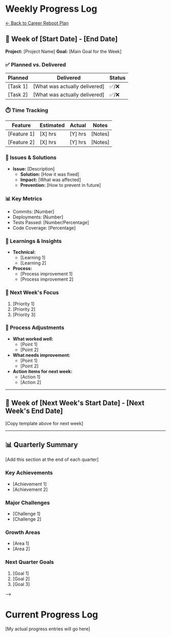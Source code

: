 <!-- <!-- TEMPLATE START -->

# Weekly Progress Log

[← Back to Career Reboot Plan](README.md)

## 📅 Week of [Start Date] - [End Date]

**Project:** [Project Name]
**Goal:** [Main Goal for the Week]

### ✅ Planned vs. Delivered

| Planned  | Delivered                     | Status |
| -------- | ----------------------------- | ------ |
| [Task 1] | [What was actually delivered] | ✅/❌  |
| [Task 2] | [What was actually delivered] | ✅/❌  |

### ⏱️ Time Tracking

| Feature     | Estimated | Actual  | Notes   |
| ----------- | --------- | ------- | ------- |
| [Feature 1] | [X] hrs   | [Y] hrs | [Notes] |
| [Feature 2] | [X] hrs   | [Y] hrs | [Notes] |

### 🐞 Issues & Solutions

- **Issue:** [Description]
  - **Solution:** [How it was fixed]
  - **Impact:** [What was affected]
  - **Prevention:** [How to prevent in future]

### 📊 Key Metrics

- Commits: [Number]
- Deployments: [Number]
- Tests Passed: [Number/Percentage]
- Code Coverage: [Percentage]

### 📘 Learnings & Insights

- **Technical:**
  - [Learning 1]
  - [Learning 2]
- **Process:**
  - [Process improvement 1]
  - [Process improvement 2]

### 🎯 Next Week's Focus

1. [Priority 1]
2. [Priority 2]
3. [Priority 3]

### 🔄 Process Adjustments

- **What worked well:**
  - [Point 1]
  - [Point 2]
- **What needs improvement:**
  - [Point 1]
  - [Point 2]
- **Action items for next week:**
  - [Action 1]
  - [Action 2]

---

## 📅 Week of [Next Week's Start Date] - [Next Week's End Date]

[Copy template above for next week]

---

## 📊 Quarterly Summary

[Add this section at the end of each quarter]

### Key Achievements

- [Achievement 1]
- [Achievement 2]

### Major Challenges

- [Challenge 1]
- [Challenge 2]

### Growth Areas

- [Area 1]
- [Area 2]

### Next Quarter Goals

1. [Goal 1]
2. [Goal 2]
3. [Goal 3]
<!-- TEMPLATE END --> -->

# Current Progress Log

[My actual progress entries will go here]
